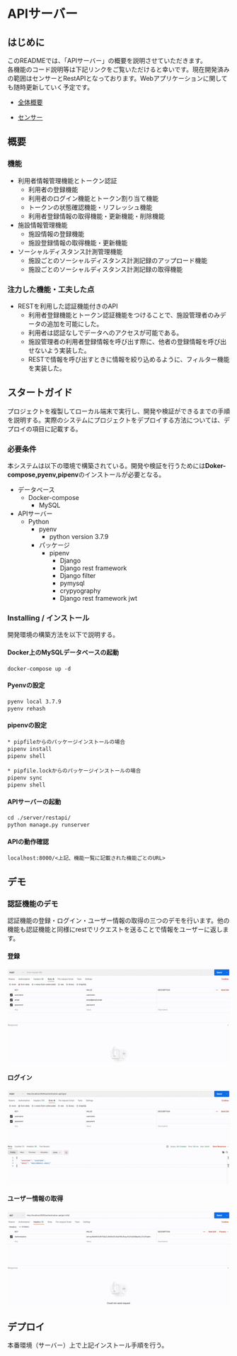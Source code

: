 # APIサーバー

## はじめに

このREADMEでは、「APIサーバー」の概要を説明させていただきます。</br>各機能のコード説明等は下記リンクをご覧いただけると幸いです。現在開発済みの範囲はセンサーとRestAPIとなっております。Webアプリケーションに関しても随時更新していく予定です。

- [全体概要](./../README.md)

- [センサー](./Sensor.md)

## 概要

### 機能

- 利用者情報管理機能とトークン認証
  - 利用者の登録機能
  - 利用者のログイン機能とトークン割り当て機能
  - トークンの状態確認機能・リフレッシュ機能
  - 利用者登録情報の取得機能・更新機能・削除機能
- 施設情報管理機能
  - 施設情報の登録機能
  - 施設登録情報の取得機能・更新機能
- ソーシャルディスタンス計測管理機能
  - 施設ごとのソーシャルディスタンス計測記録のアップロード機能
  - 施設ごとのソーシャルディスタンス計測記録の取得機能

### 注力した機能・工夫した点

- RESTを利用した認証機能付きのAPI
  - 利用者登録機能とトークン認証機能をつけることで、施設管理者のみデータの追加を可能にした。
  - 利用者は認証なしでデータへのアクセスが可能である。
  - 施設管理者の利用者登録情報を呼び出す際に、他者の登録情報を呼び出せないよう実装した。
  - RESTで情報を呼び出すときに情報を絞り込めるように、フィルター機能を実装した。

## スタートガイド

プロジェクトを複製してローカル端末で実行し、開発や検証ができるまでの手順を説明する。実際のシステムにプロジェクトをデプロイする方法については、デプロイの項目に記載する。

### 必要条件

本システムは以下の環境で構築されている。開発や検証を行うためには**Doker-compose,pyenv,pipenv**のインストールが必要となる。

- データベース
  - Docker-compose
    - MySQL
- APIサーバー
  - Python
    - pyenv 
      - python version 3.7.9
    - パッケージ
      - pipenv
        - Django
        - Django rest framework
        - Django filter
        - pymysql
        - crypyography
        - Django rest framework jwt

### Installing / インストール

開発環境の構築方法を以下で説明する。

#### Docker上のMySQLデータベースの起動

```
docker-compose up -d
```

#### Pyenvの設定

```
pyenv local 3.7.9
pyenv rehash
```

 #### pipenvの設定

```
* pipfileからのパッケージインストールの場合
pipenv install
pipenv shell

* pipfile.lockからのパッケージインストールの場合
pipenv sync
pipenv shell
```

#### APIサーバーの起動

```
cd ./server/restapi/
python manage.py runserver
```

#### APIの動作確認

```
localhost:8000/<上記、機能一覧に記載された機能ごとのURL>
```

## デモ

### 認証機能のデモ

認証機能の登録・ログイン・ユーザー情報の取得の三つのデモを行います。他の機能も認証機能と同様にrestでリクエストを送ることで情報をユーザーに返します。

#### 登録

![登録](./img/api_demo1.gif)

#### ログイン

![ログイン](./img/api_demo2.gif)

#### ユーザー情報の取得

![ユーザー情報の取得](./img/api_demo3.gif)

## デプロイ

本番環境（サーバー）上で上記インストール手順を行う。

